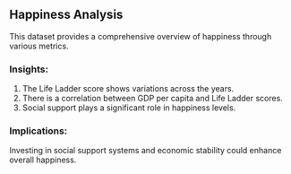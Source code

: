 ## Happiness Analysis

This dataset provides a comprehensive overview of happiness through various metrics.

### Insights: 
1. The Life Ladder score shows variations across the years.
2. There is a correlation between GDP per capita and Life Ladder scores.
3. Social support plays a significant role in happiness levels.

### Implications: 
Investing in social support systems and economic stability could enhance overall happiness.
